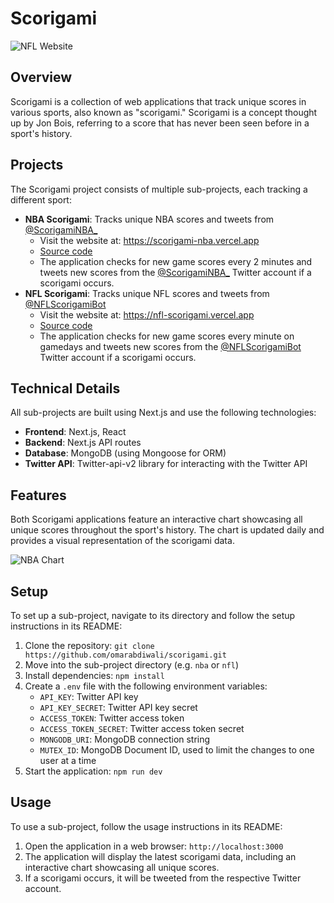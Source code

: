 Scorigami
================

![NFL Website](https://i.imgur.com/uejbUQv.png)

## Overview

Scorigami is a collection of web applications that track unique scores in various sports, also known as "scorigami." Scorigami is a concept thought up by Jon Bois, referring to a score that has never been seen before in a sport's history.

## Projects

The Scorigami project consists of multiple sub-projects, each tracking a different sport:

* **NBA Scorigami**: Tracks unique NBA scores and tweets from [@ScorigamiNBA_](https://x.com/ScorigamiNBA_)
	+ Visit the website at: https://scorigami-nba.vercel.app
	+ [Source code](https://github.com/omarabdiwali/scorigami/tree/main/nba)
	+ The application checks for new game scores every 2 minutes and tweets new scores from the [@ScorigamiNBA_](https://x.com/ScorigamiNBA_) Twitter account if a scorigami occurs.
* **NFL Scorigami**: Tracks unique NFL scores and tweets from [@NFLScorigamiBot](https://x.com/NFLScorigamiBot)
	+ Visit the website at: https://nfl-scorigami.vercel.app
	+ [Source code](https://github.com/omarabdiwali/scorigami/tree/main/nfl)
	+ The application checks for new game scores every minute on gamedays and tweets new scores from the [@NFLScorigamiBot](https://x.com/NFLScorigamiBot) Twitter account if a scorigami occurs.

## Technical Details

All sub-projects are built using Next.js and use the following technologies:

* **Frontend**: Next.js, React
* **Backend**: Next.js API routes
* **Database**: MongoDB (using Mongoose for ORM)
* **Twitter API**: Twitter-api-v2 library for interacting with the Twitter API

## Features

Both Scorigami applications feature an interactive chart showcasing all unique scores throughout the sport's history. The chart is updated daily and provides a visual representation of the scorigami data.

![NBA Chart](https://i.imgur.com/581a3DS.png)

## Setup

To set up a sub-project, navigate to its directory and follow the setup instructions in its README:

1. Clone the repository: `git clone https://github.com/omarabdiwali/scorigami.git`
2. Move into the sub-project directory (e.g. `nba` or `nfl`)
3. Install dependencies: `npm install`
4. Create a `.env` file with the following environment variables:
	* `API_KEY`: Twitter API key
	* `API_KEY_SECRET`: Twitter API key secret
	* `ACCESS_TOKEN`: Twitter access token
	* `ACCESS_TOKEN_SECRET`: Twitter access token secret
	* `MONGODB_URI`: MongoDB connection string
	* `MUTEX_ID`: MongoDB Document ID, used to limit the changes to one user at a time
5. Start the application: `npm run dev`

## Usage

To use a sub-project, follow the usage instructions in its README:

1. Open the application in a web browser: `http://localhost:3000`
2. The application will display the latest scorigami data, including an interactive chart showcasing all unique scores.
3. If a scorigami occurs, it will be tweeted from the respective Twitter account.
